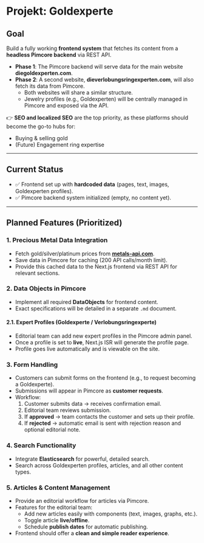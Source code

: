 # Projekt: Goldexperte

## Goal
Build a fully working **frontend system** that fetches its content from a **headless Pimcore backend** via REST API.  

- **Phase 1**: The Pimcore backend will serve data for the main website **diegoldexperten.com**.  
- **Phase 2**: A second website, **dieverlobungsringexperten.com**, will also fetch its data from Pimcore.  
  - Both websites will share a similar structure.  
  - Jewelry profiles (e.g., Goldexperten) will be centrally managed in Pimcore and exposed via the API.  

👉 **SEO and localized SEO** are the top priority, as these platforms should become the go-to hubs for:  
- Buying & selling gold  
- (Future) Engagement ring expertise  

---

## Current Status
- ✅ Frontend set up with **hardcoded data** (pages, text, images, Goldexperten profiles).  
- ✅ Pimcore backend system initialized (empty, no content yet).  

---

## Planned Features (Prioritized)

### 1. Precious Metal Data Integration
- Fetch gold/silver/platinum prices from **[metals-api.com](https://metals-api.com)**.  
- Save data in Pimcore for caching (200 API calls/month limit).  
- Provide this cached data to the Next.js frontend via REST API for relevant sections.  

### 2. Data Objects in Pimcore
- Implement all required **DataObjects** for frontend content.  
- Exact specifications will be detailed in a separate `.md` document.  

#### 2.1. Expert Profiles (Goldexperte / Verlobungsringexperte)
- Editorial team can add new expert profiles in the Pimcore admin panel.  
- Once a profile is set to **live**, Next.js ISR will generate the profile page.  
- Profile goes live automatically and is viewable on the site.  

### 3. Form Handling
- Customers can submit forms on the frontend (e.g., to request becoming a Goldexperte).  
- Submissions will appear in Pimcore as **customer requests**.  
- Workflow:  
  1. Customer submits data → receives confirmation email.  
  2. Editorial team reviews submission.  
  3. If **approved** → team contacts the customer and sets up their profile.  
  4. If **rejected** → automatic email is sent with rejection reason and optional editorial note.  

### 4. Search Functionality
- Integrate **Elasticsearch** for powerful, detailed search.  
- Search across Goldexperten profiles, articles, and all other content types.  

### 5. Articles & Content Management
- Provide an editorial workflow for articles via Pimcore.  
- Features for the editorial team:  
  - Add new articles easily with components (text, images, graphs, etc.).  
  - Toggle article **live/offline**.  
  - Schedule **publish dates** for automatic publishing.  
- Frontend should offer a **clean and simple reader experience**.  
